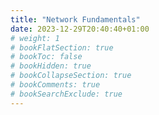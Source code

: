 ```yaml
---
title: "Network Fundamentals"
date: 2023-12-29T20:40:40+01:00
# weight: 1
# bookFlatSection: true
# bookToc: false
# bookHidden: true
# bookCollapseSection: true
# bookComments: true
# bookSearchExclude: true
---
```


